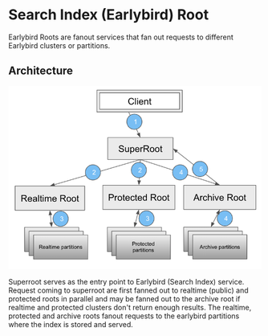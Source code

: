 # Search Index (Earlybird) Root
Earlybird Roots are fanout services that fan out requests to different Earlybird clusters or partitions. 

## Architecture
![in-network](img/serving.png)

Superroot serves as the entry point to Earlybird (Search Index) service. Request coming to superroot are first fanned out to realtime (public) and protected roots in parallel and may be fanned out to the archive root if realtime and protected clusters don't return enough results.
The realtime, protected and archive roots fanout requests to the earlybird partitions where the index is stored and served.
